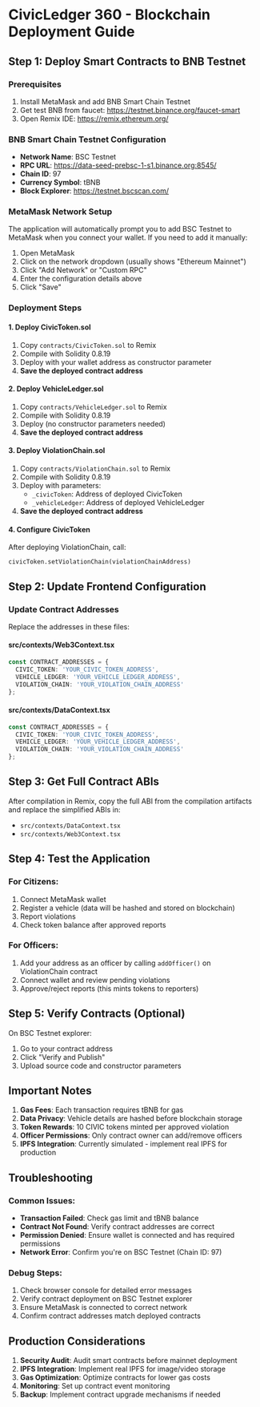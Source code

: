 # CivicLedger 360 - Blockchain Deployment Guide

## Step 1: Deploy Smart Contracts to BNB Testnet

### Prerequisites
1. Install MetaMask and add BNB Smart Chain Testnet
2. Get test BNB from faucet: https://testnet.binance.org/faucet-smart
3. Open Remix IDE: https://remix.ethereum.org/

### BNB Smart Chain Testnet Configuration
- **Network Name**: BSC Testnet
- **RPC URL**: https://data-seed-prebsc-1-s1.binance.org:8545/
- **Chain ID**: 97
- **Currency Symbol**: tBNB
- **Block Explorer**: https://testnet.bscscan.com/

### MetaMask Network Setup
The application will automatically prompt you to add BSC Testnet to MetaMask when you connect your wallet. If you need to add it manually:

1. Open MetaMask
2. Click on the network dropdown (usually shows "Ethereum Mainnet")
3. Click "Add Network" or "Custom RPC"
4. Enter the configuration details above
5. Click "Save"

### Deployment Steps

#### 1. Deploy CivicToken.sol
1. Copy `contracts/CivicToken.sol` to Remix
2. Compile with Solidity 0.8.19
3. Deploy with your wallet address as constructor parameter
4. **Save the deployed contract address**

#### 2. Deploy VehicleLedger.sol
1. Copy `contracts/VehicleLedger.sol` to Remix
2. Compile with Solidity 0.8.19
3. Deploy (no constructor parameters needed)
4. **Save the deployed contract address**

#### 3. Deploy ViolationChain.sol
1. Copy `contracts/ViolationChain.sol` to Remix
2. Compile with Solidity 0.8.19
3. Deploy with parameters:
   - `_civicToken`: Address of deployed CivicToken
   - `_vehicleLedger`: Address of deployed VehicleLedger
4. **Save the deployed contract address**

#### 4. Configure CivicToken
After deploying ViolationChain, call:
```solidity
civicToken.setViolationChain(violationChainAddress)
```

## Step 2: Update Frontend Configuration

### Update Contract Addresses
Replace the addresses in these files:

#### src/contexts/Web3Context.tsx
```typescript
const CONTRACT_ADDRESSES = {
  CIVIC_TOKEN: 'YOUR_CIVIC_TOKEN_ADDRESS',
  VEHICLE_LEDGER: 'YOUR_VEHICLE_LEDGER_ADDRESS', 
  VIOLATION_CHAIN: 'YOUR_VIOLATION_CHAIN_ADDRESS'
};
```

#### src/contexts/DataContext.tsx
```typescript
const CONTRACT_ADDRESSES = {
  CIVIC_TOKEN: 'YOUR_CIVIC_TOKEN_ADDRESS',
  VEHICLE_LEDGER: 'YOUR_VEHICLE_LEDGER_ADDRESS',
  VIOLATION_CHAIN: 'YOUR_VIOLATION_CHAIN_ADDRESS'
};
```

## Step 3: Get Full Contract ABIs

After compilation in Remix, copy the full ABI from the compilation artifacts and replace the simplified ABIs in:
- `src/contexts/DataContext.tsx`
- `src/contexts/Web3Context.tsx`

## Step 4: Test the Application

### For Citizens:
1. Connect MetaMask wallet
2. Register a vehicle (data will be hashed and stored on blockchain)
3. Report violations
4. Check token balance after approved reports

### For Officers:
1. Add your address as an officer by calling `addOfficer()` on ViolationChain contract
2. Connect wallet and review pending violations
3. Approve/reject reports (this mints tokens to reporters)

## Step 5: Verify Contracts (Optional)

On BSC Testnet explorer:
1. Go to your contract address
2. Click "Verify and Publish"
3. Upload source code and constructor parameters

## Important Notes

1. **Gas Fees**: Each transaction requires tBNB for gas
2. **Data Privacy**: Vehicle details are hashed before blockchain storage
3. **Token Rewards**: 10 CIVIC tokens minted per approved violation
4. **Officer Permissions**: Only contract owner can add/remove officers
5. **IPFS Integration**: Currently simulated - implement real IPFS for production

## Troubleshooting

### Common Issues:
- **Transaction Failed**: Check gas limit and tBNB balance
- **Contract Not Found**: Verify contract addresses are correct
- **Permission Denied**: Ensure wallet is connected and has required permissions
- **Network Error**: Confirm you're on BSC Testnet (Chain ID: 97)

### Debug Steps:
1. Check browser console for detailed error messages
2. Verify contract deployment on BSC Testnet explorer
3. Ensure MetaMask is connected to correct network
4. Confirm contract addresses match deployed contracts

## Production Considerations

1. **Security Audit**: Audit smart contracts before mainnet deployment
2. **IPFS Integration**: Implement real IPFS for image/video storage
3. **Gas Optimization**: Optimize contracts for lower gas costs
4. **Monitoring**: Set up contract event monitoring
5. **Backup**: Implement contract upgrade mechanisms if needed
